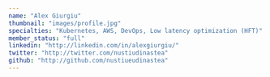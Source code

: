 ```yaml
---
name: "Alex Giurgiu"
thumbnail: "images/profile.jpg"
specialties: "Kubernetes, AWS, DevOps, Low latency optimization (HFT)"
member_status: "full"
linkedin: "http://linkedin.com/in/alexgiurgiu/"
twitter: "http://twitter.com/nustiudinastea"
github: "http://github.com/nustiueudinastea"
---
```

